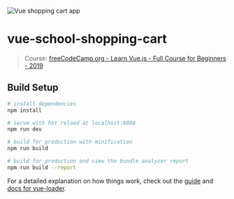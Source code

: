 ![Vue shopping cart app](https://imgur.com/mtdFvsJ.png)

# vue-school-shopping-cart

> Course: [freeCodeCamp.org - Learn Vue.js - Full Course for Beginners - 2019](https://www.youtube.com/watch?v=4deVCNJq3qc)

## Build Setup

``` bash
# install dependencies
npm install

# serve with hot reload at localhost:8080
npm run dev

# build for production with minification
npm run build

# build for production and view the bundle analyzer report
npm run build --report
```

For a detailed explanation on how things work, check out the [guide](http://vuejs-templates.github.io/webpack/) and [docs for vue-loader](http://vuejs.github.io/vue-loader).
